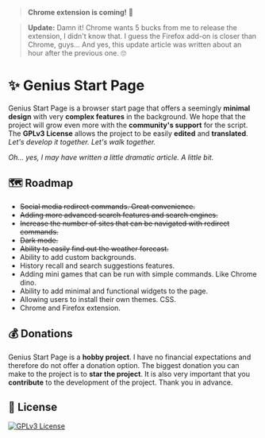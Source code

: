 > **Chrome extension is coming!** 🚀

> **Update:** 
> Damn it! Chrome wants 5 bucks from me to release the extension, I didn't know that. I guess the Firefox add-on is closer than Chrome, guys... And yes, this update article was written about an hour after the previous one. 🙄

# ✨ Genius Start Page

Genius Start Page is a browser start page that offers a seemingly **minimal design** with very **complex features** in the background. We hope that the project will grow even more with the **community's support** for the script. The **GPLv3 License** allows the project to be easily **edited** and **translated**. *Let's develop it together. Let's walk together.*

*Oh... yes, I may have written a little dramatic article. A little bit.*

## 🗺️ Roadmap

- ~~Social media redirect commands. Great convenience.~~
- ~~Adding more advanced search features and search engines.~~
- ~~Increase the number of sites that can be navigated with redirect commands.~~
- ~~Dark mode.~~
- ~~Ability to easily find out the weather forecast.~~
- Ability to add custom backgrounds.
- History recall and search suggestions features.
- Adding mini games that can be run with simple commands. Like Chrome dino.
- Ability to add minimal and functional widgets to the page.
- Allowing users to install their own themes. CSS.
- Chrome and Firefox extension.

## 💰 Donations

Genius Start Page is a **hobby project**. I have no financial expectations and therefore do not offer a donation option. The biggest donation you can make to the project is to **star the project**. It is also very important that you **contribute** to the development of the project. Thank you in advance.

## 📑 License

[![GPLv3 License](https://img.shields.io/badge/GNU%20General%20Public%20License%20v3-yellow.svg)](https://www.gnu.org/licenses/gpl-3.0.html)
